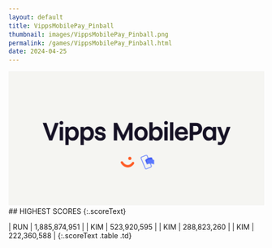 ```yaml
---
layout: default
title: VippsMobilePay_Pinball
thumbnail: images/VippsMobilePay_Pinball.png
permalink: /games/VippsMobilePay_Pinball.html
date: 2024-04-25
---
```


<img src="../images/VippsMobilePay_Pinball.png" class="gameThumbnail img-fluid mx-auto align-middle">
## HIGHEST SCORES
{:.scoreText}

| RUN | 1,885,874,951 | 
| KIM | 523,920,595 | 
| KIM | 288,823,260 | 
| KIM | 222,360,588 | 
{:.scoreText .table .td}
